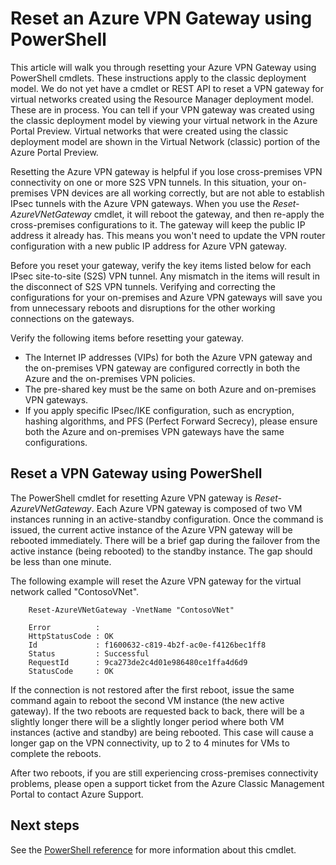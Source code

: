 <properties
   pageTitle="Reset an Azure VPN Gateway | Azure"
   description="This article walks you through resetting your Azure VPN Gateway. The article applies to VPN gateways created using the classic deployment model."
   services="vpn-gateway"
   documentationCenter="na"
   authors="cherylmc"
   manager="carmonm"
   editor=""
   tags="azure-service-management"/>

<tags
	ms.service="vpn-gateway"
	ms.date="04/26/2016"
	wacn.date=""/>

# Reset an Azure VPN Gateway using PowerShell


This article will walk you through resetting your Azure VPN Gateway using PowerShell cmdlets. These instructions apply to the classic deployment model.  We do not yet have a cmdlet or REST API to reset a VPN gateway for virtual networks created using the Resource Manager deployment model. These are in process. You can tell if your VPN gateway was created using the classic deployment model by viewing your virtual network in the Azure Portal Preview. Virtual networks that were created using the classic deployment model are shown in the Virtual Network (classic) portion of the Azure Portal Preview.

Resetting the Azure VPN gateway is helpful if you lose cross-premises VPN connectivity on one or more S2S VPN tunnels. In this situation, your on-premises VPN devices are all working correctly, but are not able to establish IPsec tunnels with the Azure VPN gateways. When you use the *Reset-AzureVNetGateway* cmdlet, it will reboot the gateway, and then re-apply the cross-premises configurations to it. The gateway will keep the public IP address it already has. This means you won't need to update the VPN router configuration with a new public IP address for Azure VPN gateway.  


Before you reset your gateway, verify the key items listed below for each IPsec site-to-site (S2S) VPN tunnel. Any mismatch in the items will result in the disconnect of S2S VPN tunnels. Verifying and correcting the configurations for your on-premises and Azure VPN gateways will save you from unnecessary reboots and disruptions for the other working connections on the gateways.

Verify the following items before resetting your gateway.

- The Internet IP addresses (VIPs) for both the Azure VPN gateway and the on-premises VPN gateway are configured correctly in both the Azure and the on-premises VPN policies.
- The pre-shared key must be the same on both Azure and on-premises VPN gateways.
- If you apply specific IPsec/IKE configuration, such as encryption, hashing algorithms, and PFS (Perfect Forward Secrecy), please ensure both the Azure and on-premises VPN gateways have the same configurations.


## Reset a VPN Gateway using PowerShell

The PowerShell cmdlet for resetting Azure VPN gateway is *Reset-AzureVNetGateway*. Each Azure VPN gateway is composed of two VM instances running in an active-standby configuration. Once the command is issued, the current active instance of the Azure VPN gateway will be rebooted immediately. There will be a brief gap during the failover from the active instance (being rebooted) to the standby instance. The gap should be less than one minute. 

The following example will reset the Azure VPN gateway for the virtual network called "ContosoVNet".
 
		Reset-AzureVNetGateway -VnetName "ContosoVNet" 

	 	Error          :
	 	HttpStatusCode : OK
	 	Id             : f1600632-c819-4b2f-ac0e-f4126bec1ff8
	 	Status         : Successful
		RequestId      : 9ca273de2c4d01e986480ce1ffa4d6d9
		StatusCode     : OK


If the connection is not restored after the first reboot, issue the same command again to reboot the second VM instance (the new active gateway). If the two reboots are requested back to back, there will be a slightly longer there will be a slightly longer period where both VM instances (active and standby) are being rebooted. This case will cause a longer gap on the VPN connectivity, up to 2 to 4 minutes for VMs to complete the reboots.

After two reboots, if you are still experiencing cross-premises connectivity problems, please open a support ticket from the Azure Classic Management Portal to contact Azure Support.

## Next steps
	
See the [PowerShell reference](https://msdn.microsoft.com/zh-cn/library/azure/mt270366.aspx) for more information about this cmdlet.






